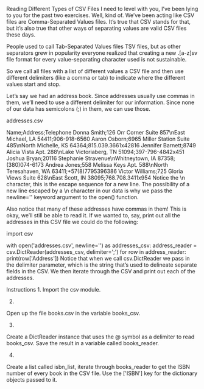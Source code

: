 Reading Different Types of CSV Files
I need to level with you, I’ve been lying to you for the past two exercises. Well, kind of. We’ve been acting like CSV files are Comma-Separated Values files. It’s true that CSV stands for that, but it’s also true that other ways of separating values are valid CSV files these days.

People used to call Tab-Separated Values files TSV files, but as other separators grew in popularity everyone realized that creating a new .[a-z]sv file format for every value-separating character used is not sustainable.

So we call all files with a list of different values a CSV file and then use different delimiters (like a comma or tab) to indicate where the different values start and stop.

Let’s say we had an address book. Since addresses usually use commas in them, we’ll need to use a different delimiter for our information. Since none of our data has semicolons (;) in them, we can use those.

addresses.csv

Name;Address;Telephone
Donna Smith;126 Orr Corner Suite 857\nEast Michael, LA 54411;906-918-6560
Aaron Osborn;6965 Miller Station Suite 485\nNorth Michelle, KS 64364;815.039.3661x42816
Jennifer Barnett;8749 Alicia Vista Apt. 288\nLake Victoriaberg, TN 51094;397-796-4842x451
Joshua Bryan;20116 Stephanie Stravenue\nWhitneytown, IA 87358;(380)074-6173
Andrea Jones;558 Melissa Keys Apt. 588\nNorth Teresahaven, WA 63411;+57(8)7795396386
Victor Williams;725 Gloria Views Suite 628\nEast Scott, IN 38095;768.708.3411x954
Notice the \n character, this is the escape sequence for a new line. The possibility of a new line escaped by a \n character in our data is why we pass the newline='' keyword argument to the open() function.

Also notice that many of these addresses have commas in them! This is okay, we’ll still be able to read it. If we wanted to, say, print out all the addresses in this CSV file we could do the following:

import csv

with open('addresses.csv', newline='') as addresses_csv:
  address_reader = csv.DictReader(addresses_csv, delimiter=';')
  for row in address_reader:
    print(row['Address'])
Notice that when we call csv.DictReader we pass in the delimiter parameter, which is the string that’s used to delineate separate fields in the CSV. We then iterate through the CSV and print out each of the addresses.

Instructions
1.
Import the csv module.

2.
Open up the file books.csv in the variable books_csv.

3.
Create a DictReader instance that uses the @ symbol as a delimiter to read books_csv. Save the result in a variable called books_reader.

4.
Create a list called isbn_list, iterate through books_reader to get the ISBN number of every book in the CSV file. Use the ['ISBN'] key for the dictionary objects passed to it.
